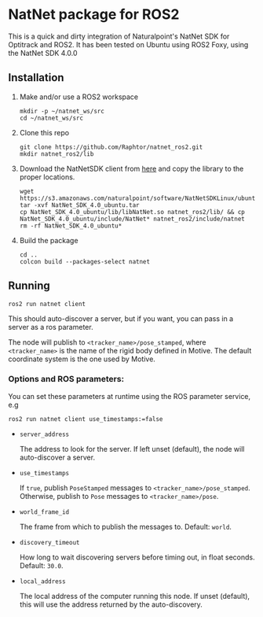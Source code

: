# NatNet package for ROS2

This is a quick and dirty integration of Naturalpoint's NatNet SDK for Optitrack and ROS2. It has been tested on Ubuntu using ROS2 Foxy, using the NatNet SDK 4.0.0

## Installation
1. Make and/or use a ROS2 workspace
    ```
    mkdir -p ~/natnet_ws/src
    cd ~/natnet_ws/src
    ```
1. Clone this repo
    ```
    git clone https://github.com/Raphtor/natnet_ros2.git
    mkdir natnet_ros2/lib
    ```
1. Download the NatNetSDK client from [here](https://s3.amazonaws.com/naturalpoint/software/NatNetSDKLinux/ubuntu/NatNet_SDK_4.0_ubuntu.tar) and copy the library to the proper locations.
    ```
    wget https://s3.amazonaws.com/naturalpoint/software/NatNetSDKLinux/ubuntu/NatNet_SDK_4.0_ubuntu.tar
    tar -xvf NatNet_SDK_4.0_ubuntu.tar
    cp NatNet_SDK_4.0_ubuntu/lib/libNatNet.so natnet_ros2/lib/ && cp NatNet_SDK_4.0_ubuntu/include/NatNet* natnet_ros2/include/natnet
    rm -rf NatNet_SDK_4.0_ubuntu*
    ```
1. Build the package
    ```
    cd ..
    colcon build --packages-select natnet
    ```

## Running

```
ros2 run natnet client
```

This should auto-discover a server, but if you want, you can pass in a server as a ros parameter.

The node will publish to `<tracker_name>/pose_stamped`, where `<tracker_name>` is the name of the rigid body defined in Motive. The default coordinate system is the one used by Motive.

### Options and ROS parameters:

You can set these parameters at runtime using the ROS parameter service, e.g
```
ros2 run natnet client use_timestamps:=false
```


* `server_address` 

  The address to look for the server. If left unset (default), the node will auto-discover a server.

* `use_timestamps` 

  If `true`, publish `PoseStamped` messages to `<tracker_name>/pose_stamped`. Otherwise, publish to `Pose` messages to `<tracker_name>/pose`.

* `world_frame_id`

   The frame from which to publish the messages to. Default: `world`.

* `discovery_timeout`

   How long to wait discovering servers before timing out, in float seconds. Default: `30.0`.

* `local_address`

  The local address of the computer running this node. If unset (default), this will use the address returned by the auto-discovery.
